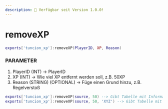 ```yaml
---
description: 🔧 Verfügbar seit Version 1.0.0!
---
```


# removeXP

```lua title="Export Syntax"
exports['tuncion_xp']:removeXP(PlayerID, XP, Reason)
```

### PARAMETER

1. PlayerID <span className="color-blue">(INT)</span> <span className="color-orange">-> PlayerID</span>
2. XP <span className="color-blue">(INT)</span> <span className="color-orange">-> Wie viel XP entfernt werden soll, z.B. 50XP</span>
3. Reason <span className="color-blue">(STRING) (OPTIONAL)</span> <span className="color-orange">-> Füge einen Grund hinzu, z.B. Regelverstoß</span>

```lua
exports['tuncion_xp']:removeXP(source, 50) --> Gibt Tabelle mit Informationen zurück
exports['tuncion_xp']:removeXP(source, 50, 'XYZ') --> Gibt Tabelle mit Informationen zurück
```